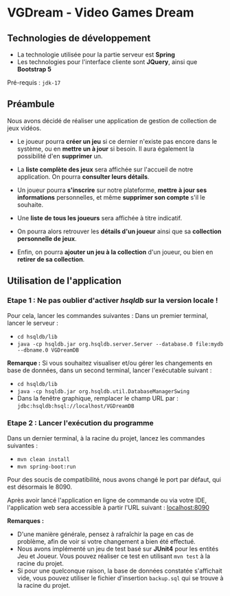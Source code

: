 # VGDream - Video Games Dream

## Technologies de développement
* La technologie utilisée pour la partie serveur est **Spring**
* Les technologies pour l'interface cliente sont **JQuery**, ainsi que **Bootstrap 5**

Pré-requis : `jdk-17`

## Préambule
Nous avons décidé de réaliser une application de gestion de collection de jeux vidéos.

* Le joueur pourra **créer un jeu** si ce dernier n'existe pas encore dans le système, ou en **mettre un à jour** si besoin. Il aura également la possibilité d'en **supprimer** un.

* La **liste complète des jeux** sera affichée sur l'accueil de notre application. On pourra **consulter leurs détails**.

* Un joueur pourra **s'inscrire** sur notre plateforme, **mettre à jour ses informations** personnelles, et même **supprimer son compte** s'il le souhaite.
* Une **liste de tous les joueurs** sera affichée à titre indicatif.
* On pourra alors retrouver les **détails d'un joueur** ainsi que sa **collection personnelle de jeux**.
* Enfin, on pourra **ajouter un jeu à la collection** d'un joueur, ou bien en **retirer de sa collection**.

## Utilisation de l'application
### Etape 1 : Ne pas oublier d'activer *hsqldb* sur la version locale !
Pour cela, lancer les commandes suivantes :
Dans un premier terminal, lancer le serveur :
- ```cd hsqldb/lib```
- ```java -cp hsqldb.jar org.hsqldb.server.Server --database.0 file:mydb --dbname.0 VGDreamDB```

**Remarque :** Si vous souhaitez visualiser et/ou gérer les changements en base de données, dans un second terminal, lancer l'exécutable suivant :
- ```cd hsqldb/lib```
- ```java -cp hsqldb.jar org.hsqldb.util.DatabaseManagerSwing```
- Dans la fenêtre graphique, remplacer le champ URL par : `jdbc:hsqldb:hsql://localhost/VGDreamDB`

### Etape 2 : Lancer l'exécution du programme
Dans un dernier terminal, à la racine du projet, lancez les commandes suivantes :
- ```mvn clean install```
- ```mvn spring-boot:run```

Pour des soucis de compatibilité, nous avons changé le port par défaut, qui est désormais le 8090.

Après avoir lancé l'application en ligne de commande ou via votre IDE, l'application web sera accessible à partir l'URL suivant :
[localhost:8090](http://localhost:8090)

**Remarques :** 
- D'une manière générale, pensez à rafraîchir la page en cas de problème, afin de voir si votre changement a bien été effectué.
- Nous avons implémenté un jeu de test basé sur **JUnit4** pour les entités Jeu et Joueur. Vous pouvez réaliser ce test en utilisant `mvn test` à la racine du projet.
- Si pour une quelconque raison, la base de données constatée s'affichait vide, vous pouvez utiliser le fichier d'insertion `backup.sql` qui se trouve à la racine du projet.

